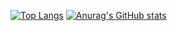 [![Top Langs](https://github-readme-stats.vercel.app/api/top-langs/?username=konjikicity&layout=compact&theme=onedark)](https://github.com/anuraghazra/github-readme-stats)
[![Anurag's GitHub stats](https://github-readme-stats.vercel.app/api?username=konjikicity&theme=onedark&show_icons=true)](https://github.com/anuraghazra/github-readme-stats)
